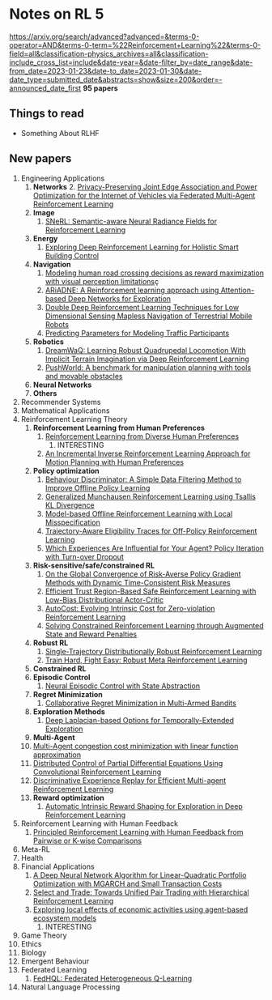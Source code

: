 # Notes on RL 5

https://arxiv.org/search/advanced?advanced=&terms-0-operator=AND&terms-0-term=%22Reinforcement+Learning%22&terms-0-field=all&classification-physics_archives=all&classification-include_cross_list=include&date-year=&date-filter_by=date_range&date-from_date=2023-01-23&date-to_date=2023-01-30&date-date_type=submitted_date&abstracts=show&size=200&order=-announced_date_first
__95 papers__

## Things to read

* Something About RLHF

## New papers

1. Engineering Applications
   1. __Networks__
      2. [Privacy-Preserving Joint Edge Association and Power Optimization for the Internet of Vehicles via Federated Multi-Agent Reinforcement Learning](https://arxiv.org/pdf/2301.11014.pdf)
   2. __Image__
      1. [SNeRL: Semantic-aware Neural Radiance Fields for Reinforcement Learning](https://arxiv.org/pdf/2301.11520.pdf)
   3. __Energy__
      1. [Exploring Deep Reinforcement Learning for Holistic Smart Building Control](https://arxiv.org/pdf/2301.11510.pdf)
   4. __Navigation__
      1. [Modeling human road crossing decisions as reward maximization with visual perception limitations](https://arxiv.org/pdf/2301.11737.pdf)ç
      2. [ARiADNE: A Reinforcement learning approach using Attention-based Deep Networks for Exploration](https://arxiv.org/pdf/2301.11575.pdf)
      3. [Double Deep Reinforcement Learning Techniques for Low Dimensional Sensing Mapless Navigation of Terrestrial Mobile Robots](https://arxiv.org/pdf/2301.11173.pdf)
      4. [Predicting Parameters for Modeling Traffic Participants](https://arxiv.org/pdf/2301.10893.pdf)
   5. __Robotics__
      1. [DreamWaQ: Learning Robust Quadrupedal Locomotion With Implicit Terrain Imagination via Deep Reinforcement Learning](https://arxiv.org/pdf/2301.10602.pdf)
      2. [PushWorld: A benchmark for manipulation planning with tools and movable obstacles](https://arxiv.org/pdf/2301.10289.pdf)
   6. __Neural Networks__
   7. __Others__
2. Recommender Systems
3. Mathematical Applications
4. Reinforcement Learning Theory
   1. __Reinforcement Learning from Human Preferences__
      1. [Reinforcement Learning from Diverse Human Preferences](https://arxiv.org/pdf/2301.11774.pdf)
         1. INTERESTING
      2. [An Incremental Inverse Reinforcement Learning Approach for Motion Planning with Human Preferences](https://arxiv.org/pdf/2301.10528.pdf)
   2. __Policy optimization__
      1. [Behaviour Discriminator: A Simple Data Filtering Method to Improve Offline Policy Learning](https://arxiv.org/pdf/2301.11734.pdf)
      2. [Generalized Munchausen Reinforcement Learning using Tsallis KL Divergence](https://arxiv.org/pdf/2301.11476.pdf)
      3. [Model-based Offline Reinforcement Learning with Local Misspecification](https://arxiv.org/pdf/2301.11426.pdf)
      4. [Trajectory-Aware Eligibility Traces for Off-Policy Reinforcement Learning](https://arxiv.org/pdf/2301.11321.pdf)
      5. [Which Experiences Are Influential for Your Agent? Policy Iteration with Turn-over Dropout](https://arxiv.org/pdf/2301.11168.pdf)
   3. __Risk-sensitive/safe/constrained RL__
      1. [On the Global Convergence of Risk-Averse Policy Gradient Methods with Dynamic Time-Consistent Risk Measures](https://arxiv.org/pdf/2301.10932.pdf)
      2. [Efficient Trust Region-Based Safe Reinforcement Learning with Low-Bias Distributional Actor-Critic](https://arxiv.org/pdf/2301.10923.pdf)
      3. [AutoCost: Evolving Intrinsic Cost for Zero-violation Reinforcement Learning](https://arxiv.org/pdf/2301.10339.pdf)
      4. [Solving Constrained Reinforcement Learning through Augmented State and Reward Penalties](https://arxiv.org/pdf/2301.11592.pdf)
   4. __Robust RL__
      1. [Single-Trajectory Distributionally Robust Reinforcement Learning](https://arxiv.org/pdf/2301.11721.pdf)
      2. [Train Hard, Fight Easy: Robust Meta Reinforcement Learning](https://arxiv.org/pdf/2301.11147.pdf)
   5. __Constrained RL__
   6. __Episodic Control__
      1. [Neural Episodic Control with State Abstraction](https://arxiv.org/pdf/2301.11490.pdf)
   7. __Regret Minimization__
      1. [Collaborative Regret Minimization in Multi-Armed Bandits](https://arxiv.org/pdf/2301.11442.pdf)   
   8. __Exploration Methods__
      1. [Deep Laplacian-based Options for Temporally-Extended Exploration](https://arxiv.org/pdf/2301.11181.pdf)
   9.  __Multi-Agent__
      1. [Multi-Agent congestion cost minimization with linear function approximation](https://arxiv.org/pdf/2301.10993.pdf)
      2. [Distributed Control of Partial Differential Equations Using Convolutional Reinforcement Learning](https://arxiv.org/pdf/2301.10737.pdf)
      3. [Discriminative Experience Replay for Efficient Multi-agent Reinforcement Learning](https://arxiv.org/pdf/2301.10574.pdf)
   10. __Reward optimization__
       1.  [Automatic Intrinsic Reward Shaping for Exploration in Deep Reinforcement Learning](https://arxiv.org/pdf/2301.10886.pdf)
5. Reinforcement Learning with Human Feedback
   1. [Principled Reinforcement Learning with Human Feedback from Pairwise or K-wise Comparisons](https://arxiv.org/pdf/2301.11270.pdf)
6. Meta-RL
7. Health
8. Financial Applications
   1. [A Deep Neural Network Algorithm for Linear-Quadratic Portfolio Optimization with MGARCH and Small Transaction Costs](https://arxiv.org/pdf/2301.10869.pdf)
   2. [Select and Trade: Towards Unified Pair Trading with Hierarchical Reinforcement Learning](https://arxiv.org/pdf/2301.10724.pdf)
   3. [Exploring local effects of economic activities using agent-based ecosystem models](https://arxiv.org/pdf/2301.10507.pdf)
      1. INTERESTING
9.  Game Theory
10. Ethics
11. Biology
12. Emergent Behaviour
13. Federated Learning
    1. [FedHQL: Federated Heterogeneous Q-Learning](https://arxiv.org/pdf/2301.11135.pdf)
14. Natural Language Processing